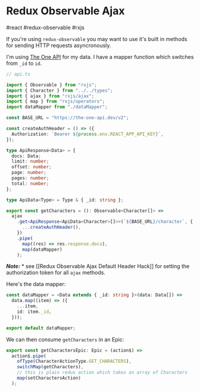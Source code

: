# Redux Observable Ajax

#react #redux-observable #rxjs 

If you're using `redux-observable` you may want to use it's built in methods for sending HTTP requests asyncronously.  

I'm using [The One API](https://the-one-api.dev/) for my data. I have a mapper function which switches from `_id` to `id`.

```ts
// api.ts

import { Observable } from "rxjs";
import { Character } from "../../types";
import { ajax } from "rxjs/ajax";
import { map } from "rxjs/operators";
import dataMapper from "./dataMapper";

const BASE_URL = "https://the-one-api.dev/v2";

const createAuthHeader = () => ({
  Authorization: `Bearer ${process.env.REACT_APP_API_KEY}`,
});

type ApiResponse<Data> = {
  docs: Data;
  limit: number;
  offset: number;
  page: number;
  pages: number;
  total: number;
};

type ApiData<Type> = Type & { _id: string };

export const getCharacters = (): Observable<Character[]> =>
  ajax
    .get<ApiResponse<ApiData<Character>[]>>(`${BASE_URL}/character`, {
      ...createAuthHeader(),
    })
    .pipe(
      map((res) => res.response.docs),
      map(dataMapper)
    );

```

***Note:*** * see [[Redux Observable Ajax Default Header Hack]] for setting the authorization token for all `ajax` methods.

Here's the data mapper:

```ts
const dataMapper = <Data extends { _id: string }>(data: Data[]) =>
  data.map((item) => ({
    ...item,
    id: item._id,
  }));

export default dataMapper;
```

We can then consume `getCharacters` in an Epic:

```ts
export const getCharactersEpic: Epic = (action$) =>
  action$.pipe(
    ofType(CharacterActionType.GET_CHARACTERS),
    switchMap(getCharacters),
    // this is plain redux action which takes an array of Characters
    map(setCharactersAction)
  );
```